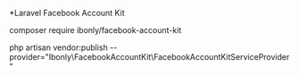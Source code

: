 *Laravel Facebook Account Kit

composer require ibonly/facebook-account-kit


php artisan vendor:publish --provider="Ibonly\FacebookAccountKit\FacebookAccountKitServiceProvider"
